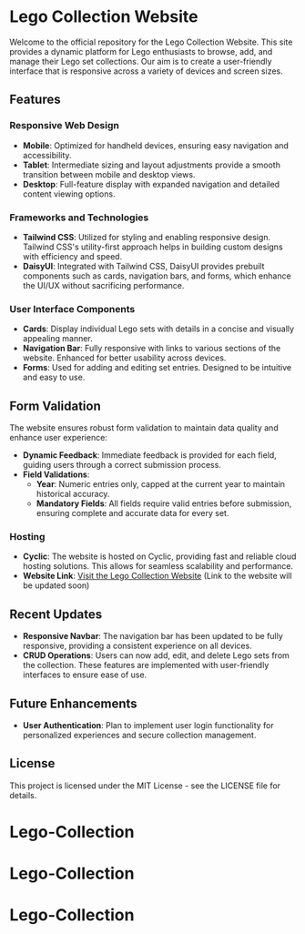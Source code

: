 # Lego Collection Website

Welcome to the official repository for the Lego Collection Website. This site provides a dynamic platform for Lego enthusiasts to browse, add, and manage their Lego set collections. Our aim is to create a user-friendly interface that is responsive across a variety of devices and screen sizes.

## Features

### Responsive Web Design
- **Mobile**: Optimized for handheld devices, ensuring easy navigation and accessibility.
- **Tablet**: Intermediate sizing and layout adjustments provide a smooth transition between mobile and desktop views.
- **Desktop**: Full-feature display with expanded navigation and detailed content viewing options.

### Frameworks and Technologies

- **Tailwind CSS**: Utilized for styling and enabling responsive design. Tailwind CSS's utility-first approach helps in building custom designs with efficiency and speed.
- **DaisyUI**: Integrated with Tailwind CSS, DaisyUI provides prebuilt components such as cards, navigation bars, and forms, which enhance the UI/UX without sacrificing performance.

### User Interface Components

- **Cards**: Display individual Lego sets with details in a concise and visually appealing manner.
- **Navigation Bar**: Fully responsive with links to various sections of the website. Enhanced for better usability across devices.
- **Forms**: Used for adding and editing set entries. Designed to be intuitive and easy to use.

## Form Validation

The website ensures robust form validation to maintain data quality and enhance user experience:

- **Dynamic Feedback**: Immediate feedback is provided for each field, guiding users through a correct submission process.
- **Field Validations**:
  - **Year**: Numeric entries only, capped at the current year to maintain historical accuracy.
  - **Mandatory Fields**: All fields require valid entries before submission, ensuring complete and accurate data for every set.

### Hosting

- **Cyclic**: The website is hosted on Cyclic, providing fast and reliable cloud hosting solutions. This allows for seamless scalability and performance.
- **Website Link**: [Visit the Lego Collection Website](#) (Link to the website will be updated soon)

## Recent Updates

- **Responsive Navbar**: The navigation bar has been updated to be fully responsive, providing a consistent experience on all devices.
- **CRUD Operations**: Users can now add, edit, and delete Lego sets from the collection. These features are implemented with user-friendly interfaces to ensure ease of use.


## Future Enhancements

- **User Authentication**: Plan to implement user login functionality for personalized experiences and secure collection management.

## License

This project is licensed under the MIT License - see the LICENSE file for details.
# Lego-Collection
# Lego-Collection
# Lego-Collection

